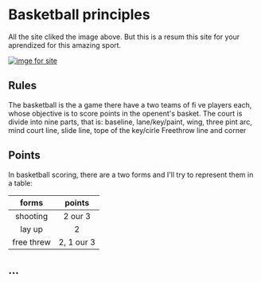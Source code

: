 # Basketball principles

All the site cliked the image above. But this is a resum this site for your aprendized for this amazing sport.

[![imge for site](https://th.bing.com/th/id/OIP.eeHplJEe608DsZiKzssWFgHaJn?w=616&h=800&rs=1&pid=ImgDetMain)](https://www.breakthroughbasketball.com/basics/basics.html)

## Rules
 The basketball is the a game there have a two teams of fi
 ve players each, whose objective is to score points in the openent's basket.
 The court is divide into nine parts, that is: baseline, lane/key/paint, wing, three pint arc, mind court line, slide line, tope of the key/cirle
 Freethrow line and corner

## Points
In basketball scoring, there are a two forms and I'll try to represent them in a table:

|    forms  |    points  |
|:---------:|:----------:|
|shooting   | 2 our 3    |
| lay up    | 2          |
|free threw | 2, 1 our 3 |

## ...
